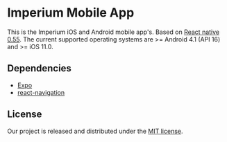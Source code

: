 # Imperium Mobile App
This is the Imperium iOS and Android mobile app's.
Based on [React native 0.55](https://facebook.github.io/react-native/).
The current supported operating systems are >= Android 4.1 (API 16) and >= iOS 11.0.

## Dependencies
- [Expo](https://expo.io/)
- [react-navigation](https://github.com/react-navigation/react-navigation)

## License
Our project is released and distributed under the [MIT license](https://github.com/ImperiumPF/mobile-app/blob/master/LICENSE).
